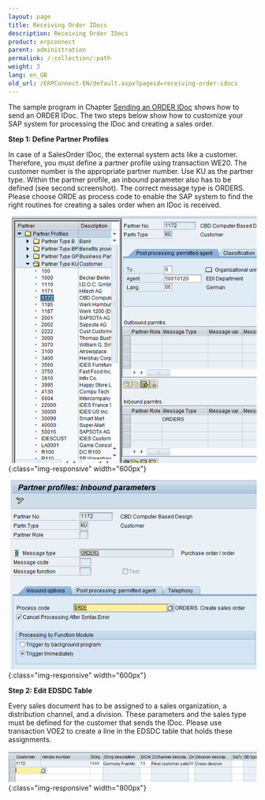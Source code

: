 ```yaml
---
layout: page
title: Receiving Order IDocs
description: Receiving Order IDocs
product: erpconnect
parent: administration
permalink: /:collection/:path
weight: 3
lang: en_GB
old_url: /ERPConnect-EN/default.aspx?pageid=receiving-order-idocs
---
```


The sample program in Chapter [Sending an ORDER IDoc]() shows how to send an ORDER IDoc. The two steps below show how to customize your SAP system for processing the IDoc and creating a sales order.

**Step 1: Define Partner Profiles**

In case of a SalesOrder IDoc, the external system acts like a customer. Therefore, you must define a partner profile using transaction WE20. The customer number is the appropriate partner number. Use KU as the partner type.
Within the partner profile, an inbound parameter also has to be defined (see second screenshot). The correct message type is ORDERS. Please choose ORDE as process code to enable the SAP system to find the right routines for creating a sales order when an IDoc is received.

![IDoc-Receive-001](/img/content/IDoc-Receive-001.png){:class="img-responsive" width="600px"}

![IDoc-Receive-002](/img/content/IDoc-Receive-002.png){:class="img-responsive" width="600px"}

**Step 2: Edit EDSDC Table**

Every sales document has to be assigned to a sales organization, a distribution channel, and a division. These parameters and the sales type must be defined for the customer that sends the IDoc. Please use transaction VOE2 to create a line in the EDSDC table that holds these assignments.

![IDoc-Receive-003](/img/content/IDoc-Receive-003.png){:class="img-responsive" width="800px"}